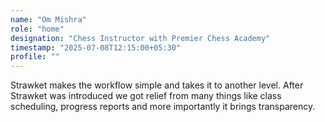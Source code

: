 ```yaml
---
name: "Om Mishra"
role: "home"
designation: "Chess Instructor with Premier Chess Academy"
timestamp: "2025-07-08T12:15:00+05:30"
profile: ""
---
```


Strawket makes the workflow simple and takes it to another level.
After Strawket was introduced we got relief from many things like class scheduling, progress reports and more importantly it brings transparency.


 
